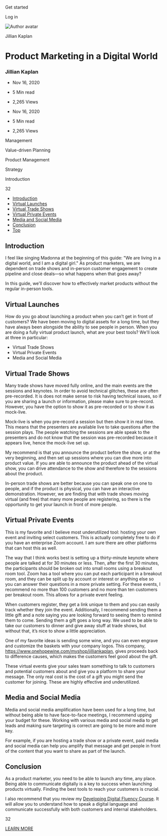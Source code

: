 <span data-css-15b13by="" aria-hidden="false">Get started</span>

<span data-css-15b13by="" aria-hidden="false">Log in</span>

<img src="../../pluralsight.imgix.net/author/lg/99a500ba-46c4-476e-a0f9-0db012125da9.jpg" alt="Author avatar" class="jsx-3841407315" />

Jillian Kaplan

Product Marketing in a Digital World
====================================

### Jillian Kaplan

-   Nov 16, 2020
-   5 Min read
-   2,265 Views

-   Nov 16, 2020
-   <span class="jsx-3759398792" itemprop="timeRequired">5 Min</span> read
-   2,265 Views

<span class="jsx-3759398792"></span>

<span data-css-1997kh1="">Management</span>

<span class="jsx-3759398792"></span>

<span data-css-1997kh1="">Value-driven Planning</span>

<span class="jsx-3759398792"></span>

<span data-css-1997kh1="">Product Management</span>

<span class="jsx-3759398792"></span>

<span data-css-1997kh1="">Strategy</span>

Introduction

32

-   <a href="#module-introduction" class="menu-link">Introduction</a>
-   <a href="#module-virtuallaunches" class="menu-link">Virtual Launches</a>
-   <a href="#module-virtualtradeshows" class="menu-link">Virtual Trade Shows</a>
-   <a href="#module-virtualprivateevents" class="menu-link">Virtual Private Events</a>
-   <a href="#module-mediaandsocialmedia" class="menu-link">Media and Social Media</a>
-   <a href="#module-conclusion" class="menu-link">Conclusion</a>
-   <a href="#top" class="menu-link">Top</a>

Introduction
------------

I feel like singing Madonna at the beginning of this guide: "We are living in a digital world, and I am a digital girl." As product marketers, we are dependent on trade shows and in-person customer engagement to create pipeline and close deals—so what happens when that goes away?

In this guide, we'll discover how to effectively market products without the regular in-person tools.

Virtual Launches
----------------

How do you go about launching a product when you can’t get in front of customers? We have been moving to digital assets for a long time, but they have always been alongside the ability to see people in person. When you are doing a fully virtual product launch, what are your best tools? We'll look at three in particular:

-   Virtual Trade Shows
-   Virtual Private Events
-   Media and Social Media

Virtual Trade Shows
-------------------

Many trade shows have moved fully online, and the main events are the sessions and keynotes. In order to avoid technical glitches, these are often pre-recorded. It is does not make sense to risk having technical issues, so if you are sharing a launch or information, please make sure to pre-record. However, you have the option to show it as pre-recorded or to show it as mock-live.

Mock-live is when you pre-record a session but then show it in real time. This means that the presenters are available live to take questions after the session plays. The people watching the sessions are able speak to the presenters and do not know that the session was pre-recorded because it appears live, hence the mock-live set up.

My recommend is that you announce the product before the show, or at the very beginning, and then set up sessions where you can dive more into product value. If you are able to announce the product ahead of the virtual show, you can drive attendance to the show and therefore to the sessions about the product.

In-person trade shows are better because you can speak one on one to people, and if the product is physical, you can have an interactive demonstration. However, we are finding that with trade shows moving virtual (and free) that many more people are registering, so there is the opportunity to get your launch in front of more people.

Virtual Private Events
----------------------

This is my favorite and I believe most underutilized tool: hosting your own event and inviting select customers. This is actually completely free to do if you have an enterprise Zoom account. I am sure there are other platforms that can host this as well.

The way that I think works best is setting up a thirty-minute keynote where people are talked at for 30 minutes or less. Then, after the first 30 minutes, the participants should be broken out into small rooms using a breakout room tool. Zoom has a tool where you can put each participant in a breakout room, and they can be split up by account or interest or anything else so you can answer their questions in a more private setting. For these events, I recommend no more than 100 customers and no more than ten customers per breakout room. This allows for a private event feeling.

When customers register, they get a link unique to them and you can easily track whether they join the event. Additionally, I recommend sending them a little gift and a note saying you are looking forward to seeing them to remind them to come. Sending them a gift goes a long way. We used to be able to take our customers to dinner and give away stuff at trade shows, but without that, it’s nice to show a little appreciation.

One of my favorite ideas is sending some wine, and you can even engrave and customize the baskets with your company logos. This company, <https://www.onehopewine.com/myshop/jilliankaplan>, gives proceeds back to difference causes, which makes the customers feel good about the gift.

These virtual events give your sales team something to talk to customers and potential customers about and give you a platform to share your message. The only real cost is the cost of a gift you might send the customer for joining. These are highly effective and underutilized.

Media and Social Media
----------------------

Media and social media amplification have been used for a long time, but without being able to have face-to-face meetings, I recommend upping your budget for these. Working with various media and social media to get leads and making sure targeting is correct are going to be more and more key.

For example, if you are hosting a trade show or a private event, paid media and social media can help you amplify that message and get people in front of the content that you want to share as part of the launch.

Conclusion
----------

As a product marketer, you need to be able to launch any time, any place. Being able to communicate digitally is a key to success when launching products virtually. Finding the best tools to reach your customers is crucial.

I also recommend that you review my [Developing Digital Fluency Course](https://www.pluralsight.com/courses/developing-digital-fluency). It will allow you to understand how to speak a digital language and communicate successfully with both customers and internal stakeholders.

32

[<span data-css-15b13by="" aria-hidden="false">LEARN MORE</span>](https://www.pluralsight.com/product/paths)
